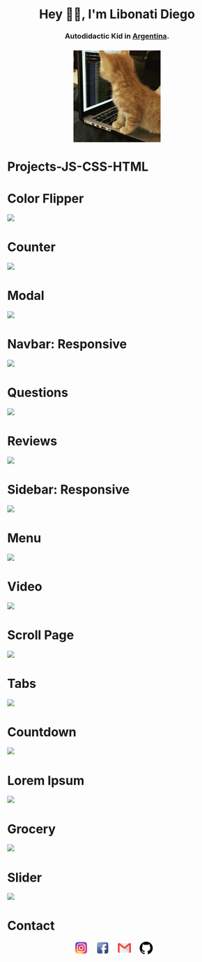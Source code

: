 <h1 align="center"> Hey 👋🏽, I'm Libonati Diego </h1>

<h3 align="center">
    Autodidactic Kid in <a href="https://www.instagram.com/die_libonati/?hl=es-la">Argentina</a>.  
</h3>

<h3 align="center">
<img align="center" alt="cat coding" src="https://github.com/DiegoLibonati/DiegoLibonati/blob/main/template/cat.gif" width="200" />
 </h3>

# Projects-JS-CSS-HTML

# Color Flipper
<img src="https://github.com/DiegoLibonati/DiegoLibonati/blob/main/template/colorflip.gif"> <br>
# Counter
<img src="https://github.com/DiegoLibonati/DiegoLibonati/blob/main/template/counter.gif"> <br>
#  Modal
<img src="https://github.com/DiegoLibonati/DiegoLibonati/blob/main/template/modal.gif"> <br>
#  Navbar: Responsive
<img src="https://github.com/DiegoLibonati/DiegoLibonati/blob/main/template/nav.gif"> <br>
#  Questions
<img src="https://github.com/DiegoLibonati/DiegoLibonati/blob/main/template/questions.gif"> <br>
#  Reviews
<img src="https://github.com/DiegoLibonati/DiegoLibonati/blob/main/template/reviews.gif"> <br>
#  Sidebar: Responsive
<img src="https://github.com/DiegoLibonati/DiegoLibonati/blob/main/template/sidebar.gif"> <br>
# Menu
<img src="https://github.com/DiegoLibonati/DiegoLibonati/blob/main/template/menu.gif"> <br>
#  Video
<img src="https://github.com/DiegoLibonati/DiegoLibonati/blob/main/template/video.gif"> <br>
# Scroll Page
<img src="https://github.com/DiegoLibonati/DiegoLibonati/blob/main/template/scroll.gif"> <br>
# Tabs
<img src="https://github.com/DiegoLibonati/DiegoLibonati/blob/main/template/tabs.gif"> <br>
# Countdown
<img src="https://github.com/DiegoLibonati/DiegoLibonati/blob/main/template/countdown.gif"> <br>
# Lorem Ipsum
<img src="https://github.com/DiegoLibonati/DiegoLibonati/blob/main/template/lorem.gif"> <br>
# Grocery
<img src="https://github.com/DiegoLibonati/DiegoLibonati/blob/main/template/grocery.gif"> <br>
# Slider
<img src="https://github.com/DiegoLibonati/DiegoLibonati/blob/main/template/slider.gif"> <br>


# Contact

<p align="center">
 <a href="https://www.instagram.com/die_libonati/?hl=es-la"><img src="https://github.com/DiegoLibonati/DiegoLibonati/blob/main/template/ig2.png" width="30px" alt="instagram"></a> &nbsp; &nbsp;
 <a href="https://www.facebook.com/dielibonati/"><img src="https://github.com/DiegoLibonati/DiegoLibonati/blob/main/template/face.png" width="30px" alt="facebook"></a> &nbsp; &nbsp;
 <a href="mailto:diego.libonati1998@gmail.com"><img src="https://github.com/chandan-reddy-k/chandan-reddy-k/blob/master/assets/gmail.svg" width="30px" alt="mail"></a> &nbsp; &nbsp;
 <a href="https://github.com/DiegoLibonati"><img src="https://github.com/chandan-reddy-k/chandan-reddy-k/blob/master/assets/github.svg" width="30px" alt="github"></a> &nbsp; &nbsp;
</p>

